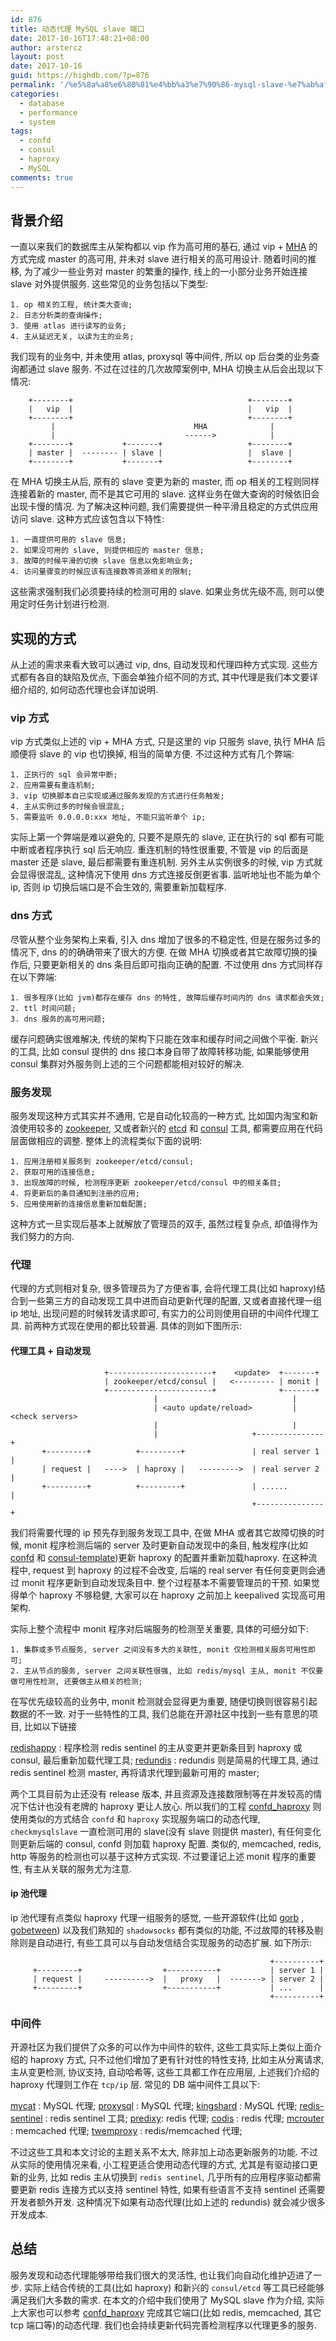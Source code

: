 ```yaml
---
id: 876
title: 动态代理 MySQL slave 端口
date: 2017-10-16T17:48:21+08:00
author: arstercz
layout: post
date: 2017-10-16
guid: https://highdb.com/?p=876
permalink: '/%e5%8a%a8%e6%80%81%e4%bb%a3%e7%90%86-mysql-slave-%e7%ab%af%e5%8f%a3/'
categories:
  - database
  - performance
  - system
tags:
  - confd
  - consul
  - haproxy
  - MySQL
comments: true
---
```

## 背景介绍

一直以来我们的数据库主从架构都以 vip 作为高可用的基石, 通过 vip + [MHA](https://github.com/yoshinorim/mha4mysql-manager) 的方式完成 master 的高可用, 并未对 slave 进行相关的高可用设计. 随着时间的推移, 为了减少一些业务对 master 的繁重的操作, 线上的一小部分业务开始连接 slave 对外提供服务. 这些常见的业务包括以下类型:
```
1. op 相关的工程, 统计类大查询;
2. 日志分析类的查询操作;
3. 使用 atlas 进行读写的业务;
4. 主从延迟无关, 以读为主的业务;
```

我们现有的业务中, 并未使用 atlas, proxysql 等中间件, 所以 op 后台类的业务查询都通过 slave 服务.  不过在过往的几次故障案例中, MHA 切换主从后会出现以下情况:
```
    +--------+                                       +--------+
    |   vip  |                                       |   vip  |
    +--------+                                       +--------+
         |                               MHA              |
         |                             ------>            |
    +--------+           +-------+                   +--------+
    | master |  -------- | slave |                   |  slave |
    +--------+           +-------+                   +--------+
```

在 MHA 切换主从后, 原有的 slave 变更为新的 master, 而 op 相关的工程则同样连接着新的 master, 而不是其它可用的 slave. 这样业务在做大查询的时候依旧会出现卡慢的情况. 为了解决这种问题, 我们需要提供一种平滑且稳定的方式供应用访问 slave. 这种方式应该包含以下特性:
```
1. 一直提供可用的 slave 信息;
2. 如果没可用的 slave, 则提供相应的 master 信息;
3. 故障的时候平滑的切换 slave 信息以免影响业务;
4. 访问量骤变的时候应该有连接数等资源相关的限制;
```

这些需求强制我们必须要持续的检测可用的 slave. 如果业务优先级不高, 则可以使用定时任务计划进行检测.

## 实现的方式

从上述的需求来看大致可以通过 vip, dns, 自动发现和代理四种方式实现. 这些方式都有各自的缺陷及优点, 下面会单独介绍不同的方式, 其中代理是我们本文要详细介绍的, 如何动态代理也会详加说明. 

### vip 方式

vip 方式类似上述的 vip + MHA 方式, 只是这里的 vip 只服务 slave, 执行 MHA 后顺便将 slave 的 vip 也切换掉, 相当的简单方便. 不过这种方式有几个弊端:
```
1. 正执行的 sql 会异常中断;
2. 应用需要有重连机制;
3. vip 切换脚本自己实现或通过服务发现的方式进行任务触发;
4. 主从实例过多的时候会很混乱;
5. 需要监听 0.0.0.0:xxx 地址, 不能只监听单个 ip;
```

实际上第一个弊端是难以避免的, 只要不是原先的 slave, 正在执行的 sql 都有可能中断或者程序执行 sql 后无响应. 重连机制的特性很重要, 不管是 vip 的后面是 master 还是 slave, 最后都需要有重连机制. 另外主从实例很多的时候, vip 方式就会显得很混乱, 这种情况下使用 dns 方式连接反倒更省事. 监听地址也不能为单个 ip, 否则 ip 切换后端口是不会生效的, 需要重新加载程序.

### dns 方式

尽管从整个业务架构上来看, 引入 dns 增加了很多的不稳定性, 但是在服务过多的情况下, dns 的的确确带来了很大的方便. 在做 MHA 切换或者其它故障切换的操作后, 只要更新相关的 dns 条目后即可指向正确的配置. 不过使用 dns 方式同样存在以下弊端:
```
1. 很多程序(比如 jvm)都存在缓存 dns 的特性, 故障后缓存时间内的 dns 请求都会失效;
2. ttl 时间问题;
3. dns 服务的高可用问题;
```

缓存问题确实很难解决, 传统的架构下只能在效率和缓存时间之间做个平衡. 新兴的工具, 比如 consul 提供的 dns 接口本身自带了故障转移功能, 如果能够使用 consul 集群对外服务则上述的三个问题都能相对较好的解决.

### 服务发现

服务发现这种方式其实并不通用, 它是自动化较高的一种方式, 比如国内淘宝和新浪使用较多的 [zookeeper](https://zookeeper.apache.org/), 又或者新兴的 [etcd](https://coreos.com/etcd) 和 [consul](https://coreos.com/etcd) 工具, 都需要应用在代码层面做相应的调整. 整体上的流程类似下面的说明:
```
1. 应用注册相关服务到 zookeeper/etcd/consul;
2. 获取可用的连接信息;
3. 出现故障的时候, 检测程序更新 zookeeper/etcd/consul 中的相关条目;
4. 将更新后的条目通知到注册的应用;
5. 应用使用新的连接信息重新加载配置;
```


这种方式一旦实现后基本上就解放了管理员的双手, 虽然过程复杂点, 却值得作为我们努力的方向.

### 代理

代理的方式则相对复杂, 很多管理员为了方便省事, 会将代理工具(比如 haproxy)结合到一些第三方的自动发现工具中进而自动更新代理的配置, 又或者直接代理一组 ip 地址, 出现问题的时候转发请求即可, 有实力的公司则使用自研的中间件代理工具. 前两种方式现在使用的都比较普遍. 具体的则如下图所示:

#### 代理工具 + 自动发现
```
                     +-----------------------+    <update>  +-------+
                     | zookeeper/etcd/consul |   <--------- | monit |
                     +-----------------------+              +-------+
                                |                              |
                                | <auto update/reload>         | <check servers> 
                                |                              |
                                |                     +---------------+
       +---------+          +---------+               | real server 1 |
       | request |   ---->  | haproxy |   --------->  | real server 2 |
       +---------+          +---------+               | ......        |
                                                      +---------------+
```

我们将需要代理的 ip 预先存到服务发现工具中, 在做 MHA 或者其它故障切换的时候,  monit 程序检测后端的 server 及时更新自动发现中的条目, 触发程序(比如 [confd](https://github.com/kelseyhightower/confd) 和 [consul-template](https://github.com/hashicorp/consul-template))更新 haproxy 的配置并重新加载haproxy. 在这种流程中, request 到 haproxy 的过程不会改变,  后端的 real server 有任何变更则会通过 monit 程序更新到自动发现条目中. 整个过程基本不需要管理员的干预. 如果觉得单个 haproxy 不够稳健, 大家可以在 haproxy 之前加上 keepalived 实现高可用架构.

实际上整个流程中 monit 程序对后端服务的检测至关重要, 具体的可细分如下:
```
1. 集群或多节点服务, server 之间没有多大的关联性, monit 仅检测相关服务可用性即可;
2. 主从节点的服务, server 之间关联性很强, 比如 redis/mysql 主从, monit 不仅要做可用性检测, 还要做主从相关的检测;
```

在写优先级较高的业务中, monit 检测就会显得更为重要, 随便切换则很容易引起数据的不一致. 对于一些特性的工具, 我们总能在开源社区中找到一些有意思的项目, 比如以下链接

 [redishappy](https://github.com/mdevilliers/redishappy) : 程序检测 redis sentinel 的主从变更并更新条目到 haproxy 或 consul, 最后重新加载代理工具;
[redundis](https://github.com/nanopack/redundis) : redundis 则是简易的代理工具, 通过 redis sentinel 检测 master, 再将请求代理到最新可用的 master;

两个工具目前为止还没有 release 版本, 并且资源及连接数限制等在并发较高的情况下估计也没有老牌的 haproxy 更让人放心. 所以我们的工程 [confd_haproxy](https://github.com/arstercz/confd_haproxy) 则使用类似的方式结合 `confd` 和 `haproxy` 实现服务端口的动态代理, `checkmysqlslave` 一直检测可用的 slave(没有 slave 则提供 master), 有任何变化则更新后端的 consul, confd 则加载 haproxy 配置. 类似的, memcached, redis, http 等服务的检测也可以基于这种方式实现. 不过要谨记上述 monit 程序的重要性, 有主从关联的服务尤为注意. 

#### ip 池代理

ip 池代理有点类似 haproxy 代理一组服务的感觉, 一些开源软件(比如 [gorb](https://github.com/kobolog/gorb) , [gobetween](https://github.com/yyyar/gobetween)) 以及我们熟知的 `shadowsocks` 都有类似的功能, 不过故障的转移及剔除则是自动进行, 有些工具可以与自动发信结合实现服务的动态扩展. 如下所示:

```
                                                          +----------+
     +---------+                  +-----------+           | server 1 |
     | request |     ---------->  |   proxy   |  -------> | server 2 |
     +---------+                  +-----------+           | ...      |
                                                          +----------+
```

### 中间件

开源社区为我们提供了众多的可以作为中间件的软件, 这些工具实际上类似上面介绍的 haproxy 方式, 只不过他们增加了更有针对性的特性支持, 比如主从分离请求, 主从变更检测, 协议支持, 自动哈希等, 这些工具都工作在应用层, 上述我们介绍的 haproxy 代理则工作在 `tcp/ip` 层. 常见的 DB 端中间件工具以下:

[mycat](https://github.com/MyCATApache/Mycat-Server) : MySQL 代理;
[proxysql](https://github.com/sysown/proxysql)  : MySQL 代理;
[kingshard](https://github.com/flike/kingshard) : MySQL 代理;
[redis-sentinel](https://redis.io/topics/sentinel) : redis sentinel 工具;
[predixy](https://github.com/joyieldInc/predixy): redis 代理;
[codis](https://github.com/CodisLabs/codis) : redis 代理;
[mcrouter](https://github.com/facebook/mcrouter) : memcached 代理;
[twemproxy](https://github.com/twitter/twemproxy) : redis/memcached 代理;

不过这些工具和本文讨论的主题关系不太大, 除非加上动态更新服务的功能. 不过从实际的使用情况来看, 小工程更适合使用动态代理的方式, 尤其是有驱动接口更新的业务, 比如 redis 主从切换到 `redis sentinel`, 几乎所有的应用程序驱动都需要更新 redis 连接方式以支持 sentinel 特性, 如果有些语言不支持 sentinel 还需要开发者额外开发. 这种情况下如果有动态代理(比如上述的 redundis) 就会减少很多开发成本.

## 总结

服务发现和动态代理能够带给我们很大的灵活性, 也让我们向自动化维护迈进了一步.  实际上结合传统的工具(比如 haproxy) 和新兴的 `consul/etcd` 等工具已经能够满足我们大多数的需求. 在本文的介绍中我们使用了 MySQL slave 作为介绍, 实际上大家也可以参考 [confd_haproxy](https://github.com/arstercz/confd_haproxy) 完成其它端口(比如 redis, memcached, 其它 tcp 端口等)的动态代理.  我们也会持续更新代码完善检测程序以代理更多的服务.
